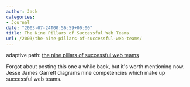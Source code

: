 ```yaml
---
author: Jack
categories:
- Journal
date: "2003-07-24T00:56:59+00:00"
title: The Nine Pillars of Successful Web Teams
url: /2003/the-nine-pillars-of-successful-web-teams/
---
```


adaptive path: [the nine pillars of successful web teams][1]

Forgot about posting this one a while back, but it's worth mentioning now. Jesse James Garrett diagrams nine competencies which make up successful web teams.

 [1]: http://www.adaptivepath.com/publications/essays/archives/000242.php "the nine pillars of successful web teams"